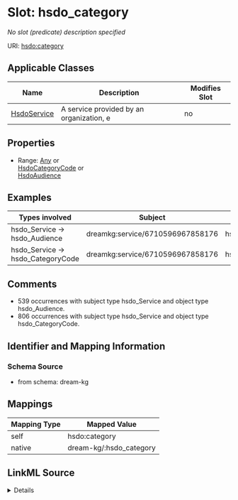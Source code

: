 

# Slot: hsdo_category


_No slot (predicate) description specified_





URI: [hsdo:category](http://schema.org/category)



<!-- no inheritance hierarchy -->





## Applicable Classes

| Name | Description | Modifies Slot |
| --- | --- | --- |
| [HsdoService](../classes/HsdoService.md) | A service provided by an organization, e |  no  |







## Properties

* Range: [Any](../classes/Any.md)&nbsp;or&nbsp;<br />[HsdoCategoryCode](../classes/HsdoCategoryCode.md)&nbsp;or&nbsp;<br />[HsdoAudience](../classes/HsdoAudience.md)






## Examples

| Types involved | Subject | Predicate | Object |
| --- | --- | --- | --- |
| hsdo_Service → hsdo_Audience | dreamkg:service/6710596967858176 | hsdo:category | dreamkg:category/audience/Veterans |
| hsdo_Service → hsdo_CategoryCode | dreamkg:service/6710596967858176 | hsdo:category | dreamkg:category/service/other/SkillsAndTraining |


## Comments

* 539 occurrences with subject type hsdo_Service and object type hsdo_Audience.
* 806 occurrences with subject type hsdo_Service and object type hsdo_CategoryCode.

## Identifier and Mapping Information







### Schema Source


* from schema: dream-kg




## Mappings

| Mapping Type | Mapped Value |
| ---  | ---  |
| self | hsdo:category |
| native | dream-kg/:hsdo_category |




## LinkML Source

<details>
```yaml
name: hsdo_category
description: No slot (predicate) description specified
comments:
- 539 occurrences with subject type hsdo_Service and object type hsdo_Audience.
- 806 occurrences with subject type hsdo_Service and object type hsdo_CategoryCode.
examples:
- description: hsdo_Service → hsdo_Audience
  object:
    example_object: dreamkg:category/audience/Veterans
    example_object_type: hsdo_Audience
    example_predicate: hsdo:category
    example_subject: dreamkg:service/6710596967858176
    example_subject_type: hsdo_Service
- description: hsdo_Service → hsdo_CategoryCode
  object:
    example_object: dreamkg:category/service/other/SkillsAndTraining
    example_object_type: hsdo_CategoryCode
    example_predicate: hsdo:category
    example_subject: dreamkg:service/6710596967858176
    example_subject_type: hsdo_Service
from_schema: dream-kg
rank: 1000
slot_uri: hsdo:category
alias: hsdo_category
domain_of:
- hsdo_Service
range: Any
any_of:
- range: hsdo_CategoryCode
- range: hsdo_Audience

```
</details>